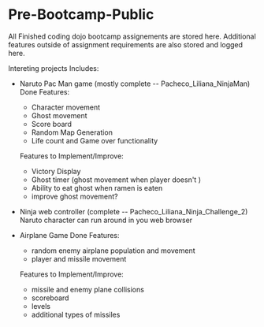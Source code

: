 # Pre-Bootcamp-Public
All Finished coding dojo bootcamp assignements are stored here. Additional features outside of assignment requirements are also stored and logged here. 

Intereting projects Includes:
- Naruto Pac Man game (mostly complete -- Pacheco_Liliana_NinjaMan)
    Done Features:
    - Character movement
    - Ghost movement
    - Score board
    - Random Map Generation
    - Life count and Game over functionality
    
    Features to Implement/Improve:
    - Victory Display
    - Ghost timer (ghost movement when player doesn't )
    - Ability to eat ghost when ramen is eaten
    - improve ghost movement?
    
- Ninja web controller (complete -- Pacheco_Liliana_Ninja_Challenge_2)
    Naruto character can run around in you web browser
    
- Airplane Game
    Done Features: 
    - random enemy airplane population and movement
    - player and missile movement
    
    Features to Implement/Improve:
    - missile and enemy plane collisions
    - scoreboard
    - levels
    - additional types of missiles
 
